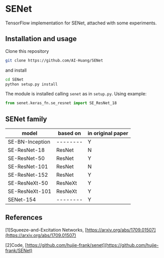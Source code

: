 # SENet

TensorFlow implementation for SENet, attached with some experiments.

## Installation and usage

Clone this repository

```bash
git clone https://github.com/AI-Huang/SENet
```

and install

```bash
cd SENet
python setup.py install
```

The module is installed calling `senet` as in `setup.py`. Using example:

```Python
from senet.keras_fn.se_resnet import SE_ResNet_18
```

## SENet family

| model           | based on | in original paper |
| --------------- | -------- | ----------------- |
| SE-BN-Inception | -------- | Y                 |
| SE-ResNet-18    | ResNet   | N                 |
| SE-ResNet-50    | ResNet   | Y                 |
| SE-ResNet-101   | ResNet   | N                 |
| SE-ResNet-152   | ResNet   | Y                 |
| SE-ResNeXt-50   | ResNeXt  | Y                 |
| SE-ResNeXt-101  | ResNeXt  | Y                 |
| SENet-154       | -------- | Y                 |

## References

[1]Squeeze-and-Excitation Networks, [https://arxiv.org/abs/1709.01507](https://arxiv.org/abs/1709.01507)

[2]Code, [https://github.com/hujie-frank/senet](https://github.com/hujie-frank/SENet)
